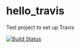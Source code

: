 # hello_travis
Test project to set up Travis

[![Build Status](https://travis-ci.com/gmillotyahoo/hello_travis.svg?branch=master)](https://travis-ci.com/gmillotyahoo/hello_travis)














